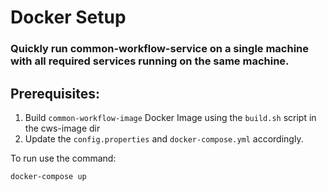 # Docker Setup

### Quickly run common-workflow-service on a single machine with all required services running on the same machine.  

## Prerequisites:

1. Build `common-workflow-image` Docker Image using the `build.sh` script in the cws-image dir
2. Update the `config.properties` and `docker-compose.yml` accordingly.

To run use the command:
    
    docker-compose up
